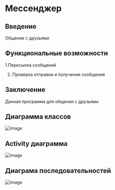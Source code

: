 #  Мессенджер


## Введение
Общение с друзьями

## Функциональные возможности
1.Пересылка сообщений

2. Проверка отправки и получения сообщения


## Заключение
Данная программа для общения с друзьями
## Диаграмма классов
![image](https://github.com/user-attachments/assets/447af340-39fa-4470-b60b-05078256733a)

## Activity диаграмма
![image](https://github.com/user-attachments/assets/061483df-9de3-498a-b38e-b26c37475dc6)

## Диаграма последовательностей 
![image](https://github.com/user-attachments/assets/431a32c4-d121-4ab7-8b38-e12cbe1da4f0)



